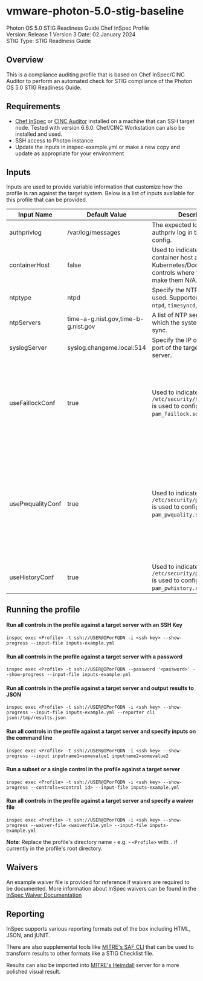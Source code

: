 # vmware-photon-5.0-stig-baseline
Photon OS 5.0 STIG Readiness Guide Chef InSpec Profile  
Version: Release 1 Version 3 Date: 02 January 2024  
STIG Type: STIG Readiness Guide  

## Overview
This is a compliance auditing profile that is based on Chef InSpec/CINC Auditor to perform an automated check for STIG compliance of the Photon OS 5.0 STIG Readiness Guide.  

## Requirements
- [Chef InSpec](https://downloads.chef.io/tools/inspec) or [CINC Auditor](https://cinc.sh/start/auditor/) installed on a machine that can SSH target node. Tested with version 6.6.0. Chef/CINC Workstation can also be installed and used.
- SSH access to Photon instance
- Update the inputs in inspec-example.yml or make a new copy and update as appropriate for your environment

## Inputs
Inputs are used to provide variable information that customize how the profile is ran against the target system. Below is a list of inputs available for this profile that can be provided.  

|     Input Name    |       Default Value       | Description |     Type    |   STIG IDs  |
|-------------------|---------------------------|-------------|-------------|-------------|
|authprivlog        |/var/log/messages          |The expected log path for the authpriv log in the rsyslog config.|String|PHTN-50-000012|
|containerHost      |false                      |Used to indicate if system is a container host and running Kubernetes/Docker/etc for controls where this would make them N/A.|Boolean|PHTN-50-000231|
|ntptype            |ntpd                       |Specify the NTP solution used. Supported values are `ntpd`, `timesyncd`, or `chrony`.|String|PHTN-50-000121|
|ntpServers         |time-a-g.nist.gov,time-b-g.nist.gov|A list of NTP servers with which the system should sync.|Array|PHTN-50-000121|
|syslogServer       |syslog.changeme.local:514  |Specify the IP or FQDN with port of the target syslog server.|String|PHTN-50-000111|
|useFaillockConf    |true                       |Used to indicate that `/etc/security/faillock.conf` is used to configure `pam_faillock.so`.|Boolean|PHTN-50-000004,PHTN-50-000108,PHTN-50-000193,,PHTN-50-000194,PHTN-50-000195,PHTN-50-000196|
|usePwqualityConf   |true                       |Used to indicate that `/etc/security/pwquality.conf` is used to configure `pam_pwquality.so`.|Boolean|PHTN-50-000035,PHTN-50-000036,PHTN-50-000037,,PHTN-50-000038,PHTN-50-000044,PHTN-50-000086,PHTN-50-000184,PHTN-50-000235|
|useHistoryConf     |true                       |Used to indicate that `/etc/security/pwhistory.conf` is used to configure `pam_pwhistory.so`.|Boolean|PHTN-50-000043|

## Running the profile

#### Run all controls in the profile against a target server with an SSH Key
```
inspec exec <Profile> -t ssh://USER@IPorFQDN -i <ssh key> --show-progress --input-file inputs-example.yml
```

#### Run all controls in the profile against a target server with a password
```
inspec exec <Profile> -t ssh://USER@IPorFQDN --password '<password>' --show-progress --input-file inputs-example.yml
```

#### Run all controls in the profile against a target server and output results to JSON
```
inspec exec <Profile> -t ssh://USER@IPorFQDN -i <ssh key> --show-progress --input-file inputs-example.yml --reporter cli json:/tmp/results.json
```

#### Run all controls in the profile against a target server and specify inputs on the command line
```
inspec exec <Profile> -t ssh://USER@IPorFQDN -i <ssh key> --show-progress --input inputname1=somevalue1 inputname2=somevalue2
```

#### Run a subset or a single control in the profile against a target server 
```
inspec exec <Profile> -t ssh://USER@IPorFQDN -i <ssh key> --show-progress --controls=<control id> --input-file inputs-example.yml
```

#### Run all controls in the profile against a target server and specify a waiver file 
```
inspec exec <Profile> -t ssh://USER@IPorFQDN -i <ssh key> --show-progress --waiver-file <waiverfile.yml> --input-file inputs-example.yml
```

**Note**: Replace the profile's directory name - e.g. - `<Profile>` with `.` if currently in the profile's root directory.  

## Waivers
An example waiver file is provided for reference if waivers are required to be documented. More information about InSpec waivers can be found in the [InSpec Waiver Documentation](https://docs.chef.io/inspec/waivers/)  

## Reporting
InSpec supports various reporting formats out of the box including HTML, JSON, and jUNIT.  

There are also supplemental tools like [MITRE's SAF CLI](https://github.com/mitre/saf) that can be used to transform results to other formats like a STIG Checklist file.  

Results can also be imported into [MITRE's Heimdall](https://github.com/mitre/heimdall2) server for a more polished visual result.  
